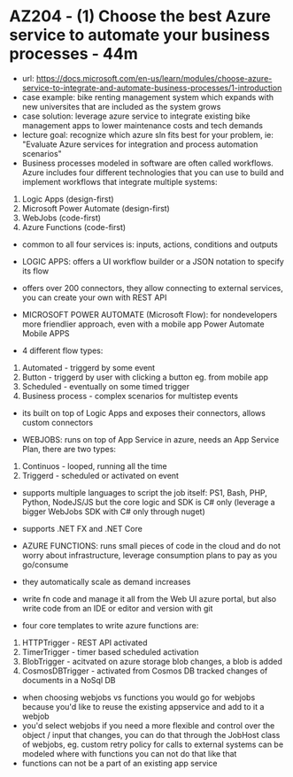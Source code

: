 # AZ204 - (1) Choose the best Azure service to automate your business processes - 44m

- url: https://docs.microsoft.com/en-us/learn/modules/choose-azure-service-to-integrate-and-automate-business-processes/1-introduction
- case example: bike renting management system which expands with new universites that are included as the system grows
- case solution: leverage azure service to integrate existing bike management apps to lower maintenance costs and tech demands
- lecture goal: recognize which azure sln fits best for your problem, ie: "Evaluate Azure services for integration and process automation scenarios"
- Business processes modeled in software are often called workflows. Azure includes four different technologies that you can use to build and implement workflows that integrate multiple systems:

1. Logic Apps (design-first)
2. Microsoft Power Automate (design-first)
3. WebJobs (code-first)
4. Azure Functions (code-first)

- common to all four services is: inputs, actions, conditions and outputs

- LOGIC APPS: offers a UI workflow builder or a JSON notation to specify its flow
- offers over 200 connectors, they allow connecting to external services, you can create your own with REST API

- MICROSOFT POWER AUTOMATE (Microsoft Flow): for nondevelopers more friendlier approach, even with a mobile app Power Automate Mobile APPS
- 4 different flow types:

1. Automated - triggerd by some event
2. Button - triggerd by user with clicking a button eg. from mobile app
3. Scheduled - eventually on some timed trigger
4. Business process - complex scenarios for multistep events

- its built on top of Logic Apps and exposes their connectors, allows custom connectors

- WEBJOBS: runs on top of App Service in azure, needs an App Service Plan, there are two types:

1. Continuos - looped, running all the time
2. Triggerd - scheduled or activated on event

- supports multiple languages to script the job itself: PS1, Bash, PHP, Python, NodeJS/JS but the core logic and SDK is C# only (leverage a bigger WebJobs SDK with C# only through nuget) 
- supports .NET FX and .NET Core

- AZURE FUNCTIONS: runs small pieces of code in the cloud and do not worry about infrastructure, leverage consumption plans to pay as you go/consume
- they automatically scale as demand increases
- write fn code and manage it all from the Web UI azure portal, but also write code from an IDE or editor and version with git
- four core templates to write azure functions are:

1. HTTPTrigger - REST API activated
2. TimerTrigger - timer based scheduled activation
3. BlobTrigger - acitvated on azure storage blob changes, a blob is added
4. CosmosDBTrigger - activated from Cosmos DB tracked changes of documents in a NoSql DB

- when choosing webjobs vs functions you would go for webjobs because you'd like to reuse the existing appservice and add to it a webjob
- you'd select webjobs if you need a more flexible and control over the object / input that changes, you can do that through the JobHost class of webjobs, eg. custom retry policy for calls to external systems can be modeled where with functions you can not do that like that
- functions can not be a part of an existing app service